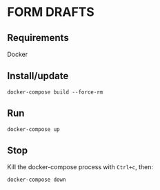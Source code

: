 # FORM DRAFTS

## Requirements

Docker

## Install/update

    docker-compose build --force-rm

## Run

    docker-compose up

## Stop

Kill the docker-compose process with `Ctrl+c`, then:

    docker-compose down
